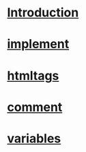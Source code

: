 # [Introduction](./MARK%20DOWN/1.introduction.md)
# [implement](./MARK%20DOWN/2.%20implement.md)
# [htmltags](./MARK%20DOWN/3.htmltags.md)
# [comment](./MARK%20DOWN/4.comment.md)
# [variables](./MARK%20DOWN/5.variables.md)